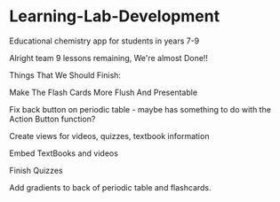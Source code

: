 # Learning-Lab-Development
Educational chemistry app for students in years 7-9

Alright team 9 lessons remaining, We're almost Done!!

Things That We Should Finish:

Make The Flash Cards More Flush And Presentable

Fix back button on periodic table - maybe has something to do with the Action Button function?

Create views for videos, quizzes, textbook information

Embed TextBooks and videos

Finish Quizzes

Add gradients to back of periodic table and flashcards.



